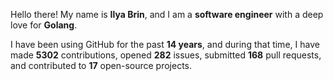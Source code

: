 Hello there! My name is **Ilya Brin**, and I am a **software engineer** with a deep love for **Golang**.

I have been using GitHub for the past **14 years**, and during that time, I have made **5302** contributions, opened **282** issues, submitted **168** pull requests, and contributed to **17** open-source projects.
